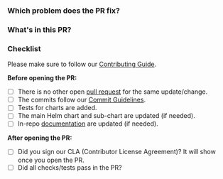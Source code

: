 ### Which problem does the PR fix?

<!-- Which GitHub issues related to or fixed by this PR, if any. -->

### What's in this PR?

<!--
  Explain the contents of the PR.
  Give an overview about the implementation, which decisions were made and why.
-->

### Checklist

Please make sure to follow our [Contributing Guide](../blob/main/CONTRIBUTING.md).

<!-- Place an '[x]' (no spaces) in all applicable fields. Please remove unrelated fields. -->

**Before opening the PR:**

- [ ] There is no other open [pull request](../pulls) for the same update/change.
- [ ] The commits follow our [Commit Guidelines](../blob/main/CONTRIBUTING.md#commit-guidelines).
- [ ] Tests for charts are added.
- [ ] The main Helm chart and sub-chart are updated (if needed).
- [ ] In-repo [documentation](../blob/main/CONTRIBUTING.md#documentation) are updated (if needed).

**After opening the PR:**

- [ ] Did you sign our CLA (Contributor License Agreement)? It will show once you open the PR.
- [ ] Did all checks/tests pass in the PR?

<!--
### To-Do

- [ ] If the PR is not complete but you want to discuss the approach,
  list what remains to be done here.
-->
